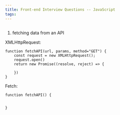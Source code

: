 ```yaml
---
title: Front-end Interview Questions -- JavaScript
tags:
---
```

## 
1. fetching data from an API

XMLHttpRequest:
```
function fetchAPI(url, params, method="GET") {
    const request = new XMLHttpRequest();
    request.open()
    return new Promise((resolve, reject) => {

    })
}
```
Fetch:
```
function fetchAPI() {
    

}
```